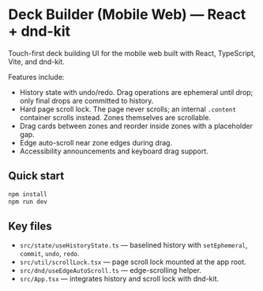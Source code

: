 # Deck Builder (Mobile Web) — React + dnd-kit

Touch-first deck building UI for the mobile web built with React, TypeScript, Vite, and dnd-kit.

Features include:

- History state with undo/redo. Drag operations are ephemeral until drop; only final drops are committed to history.
- Hard page scroll lock. The page never scrolls; an internal `.content` container scrolls instead. Zones themselves are scrollable.
- Drag cards between zones and reorder inside zones with a placeholder gap.
- Edge auto-scroll near zone edges during drag.
- Accessibility announcements and keyboard drag support.

## Quick start

```bash
npm install
npm run dev
```

## Key files

- `src/state/useHistoryState.ts` — baselined history with `setEphemeral`, `commit`, `undo`, `redo`.
- `src/util/scrollLock.tsx` — page scroll lock mounted at the app root.
- `src/dnd/useEdgeAutoScroll.ts` — edge-scrolling helper.
- `src/App.tsx` — integrates history and scroll lock with dnd-kit.
